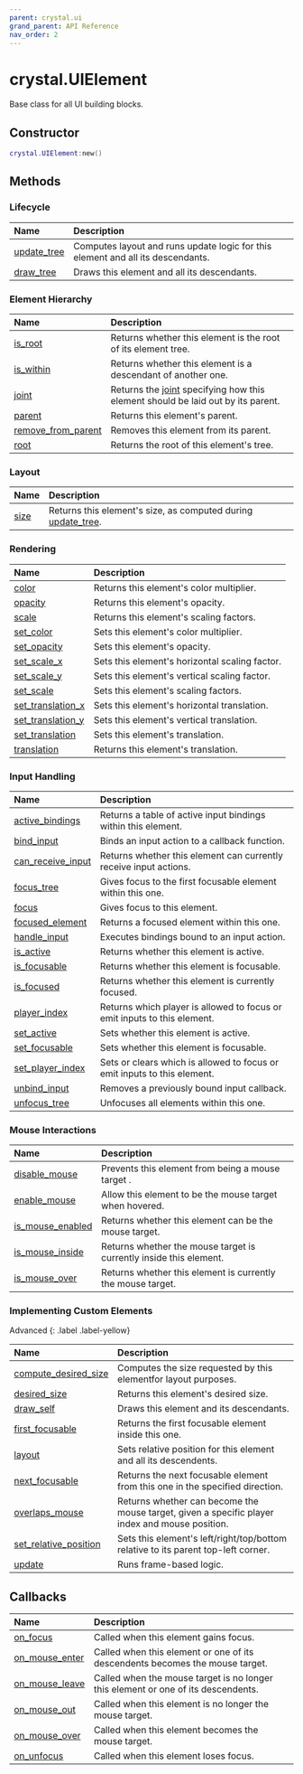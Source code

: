 ```yaml
---
parent: crystal.ui
grand_parent: API Reference
nav_order: 2
---
```


# crystal.UIElement

Base class for all UI building blocks.

## Constructor

```lua
crystal.UIElement:new()
```

## Methods

### Lifecycle

| Name                                  | Description                                                                     |
| :------------------------------------ | :------------------------------------------------------------------------------ |
| [update_tree](ui_element_update_tree) | Computes layout and runs update logic for this element and all its descendants. |
| [draw_tree](ui_element_draw_tree)     | Draws this element and all its descendants.                                     |

### Element Hierarchy

| Name                                                | Description                                                                              |
| :-------------------------------------------------- | :--------------------------------------------------------------------------------------- |
| [is_root](ui_element_is_root)                       | Returns whether this element is the root of its element tree.                            |
| [is_within](ui_element_is_within)                   | Returns whether this element is a descendant of another one.                             |
| [joint](ui_element_joint)                           | Returns the [joint](joint) specifying how this element should be laid out by its parent. |
| [parent](ui_element_parent)                         | Returns this element's parent.                                                           |
| [remove_from_parent](ui_element_remove_from_parent) | Removes this element from its parent.                                                    |
| [root](ui_element_root)                             | Returns the root of this element's tree.                                                 |

### Layout

| Name                    | Description                                                                 |
| :---------------------- | :-------------------------------------------------------------------------- |
| [size](ui_element_size) | Returns this element's size, as computed during [update_tree](update_tree). |

### Rendering

| Name                                              | Description                                    |
| :------------------------------------------------ | :--------------------------------------------- |
| [color](ui_element_color)                         | Returns this element's color multiplier.       |
| [opacity](ui_element_opacity)                     | Returns this element's opacity.                |
| [scale](ui_element_scale)                         | Returns this element's scaling factors.        |
| [set_color](ui_element_set_color)                 | Sets this element's color multiplier.          |
| [set_opacity](ui_element_set_opacity)             | Sets this element's opacity.                   |
| [set_scale_x](ui_element_set_scale_x)             | Sets this element's horizontal scaling factor. |
| [set_scale_y](ui_element_set_scale_y)             | Sets this element's vertical scaling factor.   |
| [set_scale](ui_element_set_scale)                 | Sets this element's scaling factors.           |
| [set_translation_x](ui_element_set_translation_x) | Sets this element's horizontal translation.    |
| [set_translation_y](ui_element_set_translation_y) | Sets this element's vertical translation.      |
| [set_translation](ui_element_set_translation)     | Sets this element's translation.               |
| [translation](ui_element_translation)             | Returns this element's translation.            |

### Input Handling

| Name                                              | Description                                                              |
| :------------------------------------------------ | :----------------------------------------------------------------------- |
| [active_bindings](ui_element_active_bindings)     | Returns a table of active input bindings within this element.            |
| [bind_input](ui_element_bind_input)               | Binds an input action to a callback function.                            |
| [can_receive_input](ui_element_can_receive_input) | Returns whether this element can currently receive input actions.        |
| [focus_tree](ui_element_focus_tree)               | Gives focus to the first focusable element within this one.              |
| [focus](ui_element_focus)                         | Gives focus to this element.                                             |
| [focused_element](ui_element_focused_element)     | Returns a focused element within this one.                               |
| [handle_input](ui_element_handle_input)           | Executes bindings bound to an input action.                              |
| [is_active](ui_element_is_active)                 | Returns whether this element is active.                                  |
| [is_focusable](ui_element_is_focusable)           | Returns whether this element is focusable.                               |
| [is_focused](ui_element_is_focused)               | Returns whether this element is currently focused.                       |
| [player_index](ui_element_player_index)           | Returns which player is allowed to focus or emit inputs to this element. |
| [set_active](ui_element_set_active)               | Sets whether this element is active.                                     |
| [set_focusable](ui_element_set_focusable)         | Sets whether this element is focusable.                                  |
| [set_player_index](ui_element_set_player_index)   | Sets or clears which is allowed to focus or emit inputs to this element. |
| [unbind_input](ui_element_unbind_input)           | Removes a previously bound input callback.                               |
| [unfocus_tree](ui_element_unfocus_tree)           | Unfocuses all elements within this one.                                  |

### Mouse Interactions

| Name                                            | Description                                                        |
| :---------------------------------------------- | :----------------------------------------------------------------- |
| [disable_mouse](ui_element_disable_mouse)       | Prevents this element from being a mouse target .                  |
| [enable_mouse](ui_element_enable_mouse)         | Allow this element to be the mouse target when hovered.            |
| [is_mouse_enabled](ui_element_is_mouse_enabled) | Returns whether this element can be the mouse target.              |
| [is_mouse_inside](ui_element_is_mouse_inside)   | Returns whether the mouse target is currently inside this element. |
| [is_mouse_over](ui_element_is_mouse_over)       | Returns whether this element is currently the mouse target.        |

### Implementing Custom Elements

Advanced
{: .label .label-yellow}

| Name                                                      | Description                                                                                    |
| :-------------------------------------------------------- | :--------------------------------------------------------------------------------------------- |
| [compute_desired_size](ui_element_compute_desired_size)   | Computes the size requested by this elementfor layout purposes.                                |
| [desired_size](ui_element_desired_size)                   | Returns this element's desired size.                                                           |
| [draw_self](ui_element_draw_self)                         | Draws this element and its descendants.                                                        |
| [first_focusable](ui_element_first_focusable)             | Returns the first focusable element inside this one.                                           |
| [layout](ui_element_layout)                               | Sets relative position for this element and all its descendents.                               |
| [next_focusable](ui_element_next_focusable)               | Returns the next focusable element from this one in the specified direction.                   |
| [overlaps_mouse](ui_element_overlaps_mouse)               | Returns whether can become the mouse target, given a specific player index and mouse position. |
| [set_relative_position](ui_element_set_relative_position) | Sets this element's left/right/top/bottom relative to its parent top-left corner.              |
| [update](ui_element_update)                               | Runs frame-based logic.                                                                        |

## Callbacks

| Name                                        | Description                                                                       |
| :------------------------------------------ | :-------------------------------------------------------------------------------- |
| [on_focus](ui_element_on_focus)             | Called when this element gains focus.                                             |
| [on_mouse_enter](ui_element_on_mouse_enter) | Called when this element or one of its descendents becomes the mouse target.      |
| [on_mouse_leave](ui_element_on_mouse_leave) | Called when the mouse target is no longer this element or one of its descendents. |
| [on_mouse_out](ui_element_on_mouse_out)     | Called when this element is no longer the mouse target.                           |
| [on_mouse_over](ui_element_on_mouse_over)   | Called when this element becomes the mouse target.                                |
| [on_unfocus](ui_element_on_unfocus)         | Called when this element loses focus.                                             |
